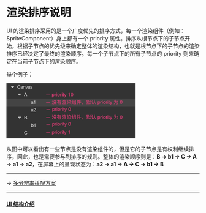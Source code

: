 # 渲染排序说明

UI 的渲染排序采用的是一个广度优先的排序方式，每一个渲染组件（例如：SpriteComponent）身上都有一个 priority 属性。排序从根节点下的子节点开始，根据子节点的优先级来确定整体的渲染结构，也就是根节点下的子节点的渲染排序已经决定了最终的渲染顺序。每一个子节点下的所有子节点的 priority 则来确定在当前子节点下的渲染顺序。

举个例子：

![priority.png](priority/priority.png)

从图中可以看出有一些节点是没有渲染组件的，但是它的子节点是有权利继续排序，因此，也是需要参与到排序的规则。整体的渲染顺序则是：**B -> b1 -> C -> A -> a1 -> a2**，在屏幕上的呈现状态为：**a2 -> a1 -> A -> C -> b1 -> B**

---

-> [多分辨率适配方案](multi-resolution.md)

---

#### [UI 结构介绍](index.md)
